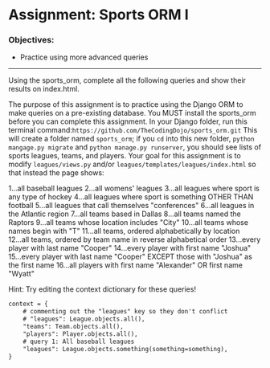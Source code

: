 # Assignment: Sports ORM I
### Objectives:
- Practice using more advanced queries
<hr>
Using the sports_orm, complete all the following queries and show their results on index.html.

The purpose of this assignment is to practice using the Django ORM to make queries on a pre-existing database. You MUST install the sports_orm before you can complete this assignment. In your Django folder, run this terminal command:`https://github.com/TheCodingDojo/sports_orm.git` This will create a folder named `sports_orm`; if you `cd` into this new folder, `python mangage.py migrate` and `python manage.py runserver`, you should see lists of sports leagues, teams, and players. Your goal for this assignment is to modify `leagues/views.py` and/or `leagues/templates/leagues/index.html` so that instead the page shows:

1...all baseball leagues
2...all womens' leagues
3...all leagues where sport is any type of hockey
4...all leagues where sport is something OTHER THAN football
5...all leagues that call themselves "conferences"
6...all leagues in the Atlantic region
7...all teams based in Dallas
8...all teams named the Raptors
9...all teams whose location includes "City"
10...all teams whose names begin with "T"
11...all teams, ordered alphabetically by location
12...all teams, ordered by team name in reverse alphabetical order
13...every player with last name "Cooper"
14...every player with first name "Joshua"
15...every player with last name "Cooper" EXCEPT those with "Joshua" as the first name
16...all players with first name "Alexander" OR first name "Wyatt"

Hint: Try editing the context dictionary for these queries!

```md
context = {
	# commenting out the "leagues" key so they don't conflict
	# "leagues": League.objects.all(),
	"teams": Team.objects.all(),
	"players": Player.objects.all(),
	# query 1: All baseball leagues
	"leagues": League.objects.something(something=something),
}
````
